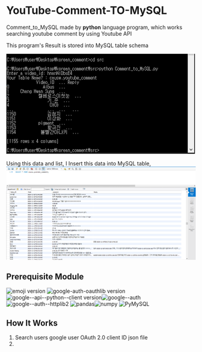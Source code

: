 YouTube-Comment-TO-MySQL
=============
Comment_to_MySQL made by **python** language program, which works searching youtube comment by using Youtube API

This program's Result is stored into MySQL table schema

![example](./img/example.PNG)

Using this data and list, I Insert this data into MySQL table,
![Comment_in_MySQL](./img/Comment_in_MySQL.PNG)



## Prerequisite Module
![emoji version](https://img.shields.io/badge/emoji-v0.6.0-brightgreen)
![google-auth-oauthlib version](https://img.shields.io/badge/google--auth--oauthlib-v0.4.2-red)![google--api--python--client version](https://img.shields.io/badge/google--api--python--client-v1.12.8-orange)![google--auth](https://img.shields.io/badge/google--auth-v1.24.0-yellow)![google--auth--httplib2](https://img.shields.io/badge/google--auth--httplib2-v0.0.4-green)
![pandas](https://img.shields.io/badge/pandas-v1.0.0-yellowgreen)![numpy](https://img.shields.io/badge/numpy-v1.19.3-red)
![PyMySQL](https://img.shields.io/badge/PyMySQL-v0.10.1-ff69b4)



## How It Works

1. Search users google user OAuth 2.0 client ID json file
2. 

